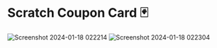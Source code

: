 # Scratch Coupon Card 🃏
![Screenshot 2024-01-18 022214](https://github.com/ersumitkumargarsa/Scratch-Coupon-Card/assets/95330561/10d4f8ab-19f8-4f47-b9b7-75ed7b95755f)
![Screenshot 2024-01-18 022304](https://github.com/ersumitkumargarsa/Scratch-Coupon-Card/assets/95330561/8b97f6f9-2cae-4ccd-8b02-f4184d476e13)
